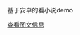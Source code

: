 基于安卓的看小说demo

[查看图文信息](http://www.anitworld.com/2016/04/24/%E5%B0%8F%E8%AF%B4%E9%98%85%E8%AF%BB%E5%99%A8%E5%BC%80%E5%8F%91%E7%AC%94%E8%AE%B0.html)